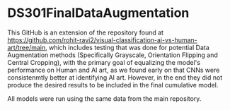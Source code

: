 # DS301FinalDataAugmentation

This GitHub is an extension of the repository found at https://github.com/rohit-ravi2/visual-classification-ai-vs-human-art/tree/main, which includes testing that was done for potential Data Augmentation methods (Specifically Grayscale, Orientation Flipping and Central Cropping), with the primary goal of equalizing the model's performance on Human and AI art, as we found early on that CNNs were consistenmtly better at identifying AI art. However, in the end they did not produce the desired results to be included in the final cumulative model.

All models were run using the same data from the main repository.
